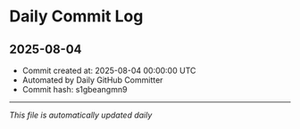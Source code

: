 # Daily Commit Log

## 2025-08-04

- Commit created at: 2025-08-04 00:00:00 UTC
- Automated by Daily GitHub Committer
- Commit hash: s1gbeangmn9

---
*This file is automatically updated daily*